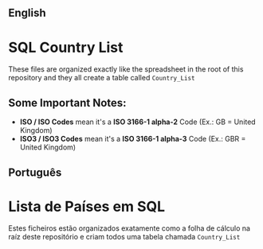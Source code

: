 ## English

# SQL Country List

These files are organized exactly like the spreadsheet in the root of this repository and they all create a table called `Country_List`

## Some Important Notes:
- **ISO / ISO Codes** mean it's a **ISO 3166-1 alpha-2** Code (Ex.: GB = United Kingdom)
- **ISO3 / ISO3 Codes** mean it's a **ISO 3166-1 alpha-3** Code (Ex.: GBR = United Kingdom)

## Português

# Lista de Países em SQL

Estes ficheiros estão organizados exatamente como a folha de cálculo na raíz deste repositório e criam todos uma tabela chamada `Country_List`

